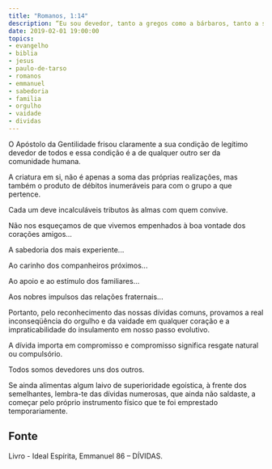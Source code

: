 ```yaml
---
title: "Romanos, 1:14"
description: “Eu sou devedor, tanto a gregos como a bárbaros, tanto a sábios como a ignorantes”. – Paulo
date: 2019-02-01 19:00:00
topics: 
- evangelho
- biblia
- jesus
- paulo-de-tarso
- romanos
- emmanuel
- sabedoria
- familia
- orgulho
- vaidade
- dividas
---
```


O Apóstolo da Gentilidade frisou claramente a sua condição de legítimo devedor de
todos e essa condição é a de qualquer outro ser da comunidade humana.

A criatura em si, não é apenas a soma das próprias realizações, mas também o
produto de débitos inumeráveis para com o grupo a que pertence.

Cada um deve incalculáveis tributos às almas com quem convive.

Não nos esqueçamos de que vivemos empenhados à boa vontade dos corações
amigos...

A sabedoria dos mais experiente...

Ao carinho dos companheiros próximos...

Ao apoio e ao estímulo dos familiares...

Aos nobres impulsos das relações fraternais...

Portanto, pelo reconhecimento das nossas dívidas comuns, provamos a real
inconseqüência do orgulho e da vaidade em qualquer coração e a impraticabilidade do
insulamento em nosso passo evolutivo.

A dívida importa em compromisso e compromisso significa resgate natural ou
compulsório.

Todos somos devedores uns dos outros.

Se ainda alimentas algum laivo de superioridade egoística, à frente dos semelhantes,
lembra-te das dívidas numerosas, que ainda não saldaste, a começar pelo próprio
instrumento físico que te foi emprestado temporariamente.


## Fonte
Livro - Ideal Espírita, Emmanuel
86 – DÍVIDAS.
